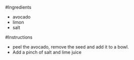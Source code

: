 #Ingredients
- avocado
- limon
- salt

#Instructions
- peel the avocado, remove the seed and add it to a bowl.
- Add a pinch of salt and lime juice
